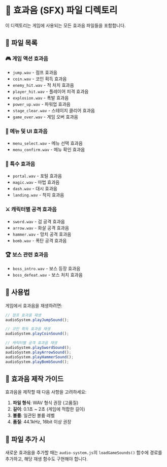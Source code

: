 # 🎵 효과음 (SFX) 파일 디렉토리

이 디렉토리는 게임에 사용되는 모든 효과음 파일들을 포함합니다.

## 📁 파일 목록

### 🎮 게임 액션 효과음
- `jump.wav` - 점프 효과음
- `coin.wav` - 코인 획득 효과음
- `enemy_hit.wav` - 적 처치 효과음
- `player_hit.wav` - 플레이어 피격 효과음
- `explosion.wav` - 폭발 효과음
- `power_up.wav` - 파워업 효과음
- `stage_clear.wav` - 스테이지 클리어 효과음
- `game_over.wav` - 게임 오버 효과음

### 🎯 메뉴 및 UI 효과음
- `menu_select.wav` - 메뉴 선택 효과음
- `menu_confirm.wav` - 메뉴 확인 효과음

### 🌟 특수 효과음
- `portal.wav` - 포털 효과음
- `magic.wav` - 마법 효과음
- `dash.wav` - 대시 효과음
- `landing.wav` - 착지 효과음

### ⚔️ 캐릭터별 공격 효과음
- `sword.wav` - 검 공격 효과음
- `arrow.wav` - 화살 공격 효과음
- `hammer.wav` - 망치 공격 효과음
- `bomb.wav` - 폭탄 공격 효과음

### 🏆 보스 관련 효과음
- `boss_intro.wav` - 보스 등장 효과음
- `boss_defeat.wav` - 보스 처치 효과음

## 📝 사용법

게임에서 효과음을 재생하려면:

```javascript
// 점프 효과음 재생
audioSystem.playJumpSound();

// 코인 획득 효과음 재생
audioSystem.playCoinSound();

// 캐릭터별 공격 효과음 재생
audioSystem.playSwordSound();
audioSystem.playArrowSound();
audioSystem.playHammerSound();
audioSystem.playBombSound();
```

## 🎨 효과음 제작 가이드

효과음을 제작할 때 다음 사항을 고려하세요:

1. **파일 형식**: WAV 형식 권장 (고품질)
2. **길이**: 0.1초 ~ 2초 (게임에 적합한 길이)
3. **볼륨**: 일관된 볼륨 레벨
4. **품질**: 44.1kHz, 16bit 이상 권장

## 🔧 파일 추가 시

새로운 효과음을 추가할 때는 `audio-system.js`의 `loadGameSounds()` 함수에 경로를 추가하고, 해당 재생 함수도 구현해야 합니다. 